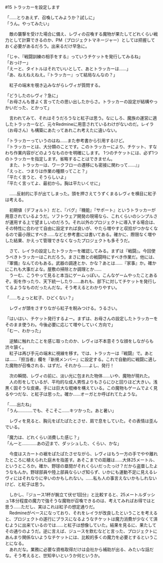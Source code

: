 #15 トラッカーを設定します

「……とりあえず、召喚してみようか？試しに」  
「うん。やってみたい」

　敵の襲撃を受けた場合に備え、レヴィの召喚する魔物が果たしてどれくらい戦力として計算できるのか、PM（プロジェクトマネージャー）としては把握しておく必要があるだろう。出来るだけ早急に。

「じゃ、『戦闘訓練の相手をする』っていうチケットを発行してみるね」  
「おっけー」  
「えーと、タイトルはそれでいいとして、あとトラッカーは……」  
「あ、ねえねえねえ。『トラッカー』って結局なんなの？」

　紅子の端末を覗き込みながらレヴィが質問する。

「どうしたのレヴィ？急に」  
「お母さんも昔よく言ってたの思い出したからさ。トラッカーの設定が結構やっかいだった、とかって」

　言われてみて、それはそうだろうなと紅子は思う。なにしろ、魔族の運営に適したトラッカーなど、元々Redmineに用意されているわけがないのだ。レイラ（お母さん）も構築にあたってあれこれ考えたに違いない。

「トラッカーっていうのはね……また参考書から引用するけど。  
『トラッカーとは、大分類のことです。このトラッカーにより、チケット、すなわち作業内容がどのようなものかを明確にします。  1つのチケットには、必ず1つのトラッカーを指定します。省略することはできません。  
　また、トラッカーは、ワークフローの遷移にも密接に関わって……』」  
「えっと、つまりは作業の種類ってこと？」  
「平たく言うと、そうらしいよ」  
「平たく言ってよ、最初から。胸は平たいくせに」

　……反射的に手が出てしまった。頭を押さえてうずくまるレヴィを横目に紅子は考える。

　初期値（デフォルト）だと、『バグ』『機能』『サポート』というトラッカーが用意されているようだ。ソフトウェア開発の現場なら、これくらいのシンプルさが運用する上で望ましいのだろう。それ以外のプロジェクトに導入する場合は、その特性に合わせて自由に設定すれば良いが、やたら増やすと収拾がつかなくなるので最小限にすべき……などと参考書には書いてある。確かに、際限なく増やした結果、かえって管理できなくなったプロジェクトも多そうだ。

　さて、レイラの設定したトラッカーを確認してみる。まずは『戦闘』。今回使うべきトラッカーはこれだろう。まさに敵との戦闘時にすべき作業だ。他には、『軍備』なんてのもある。武器の調達とか、かな？あとは……『家事』か。確かにこれも大事だよな。屋敷の掃除とか調理とか……  
　うーむ、こうやって見ると本当にゲームっぽい。こんなゲームやったことあるぞ。街を作ったり、天下統一したり……あれも、部下に対してチケットを発行してるようなものだったんだな。そう考えるとわかりやすい。

「……ちょっと紅子、ひどくない？」

　レヴィが頭をさすりながら紅子を睨みつける。うるさい。

「はいはい、チケット発行するよー。まずは、お母さんの設定したトラッカーをそのまま使うわ。今後必要に応じて増やしていく方向で」  
「むー、わかった」

　逆鱗に触れたことを感じ取ったのか、レヴィは不本意そうな顔をしながらも渋々頷く。  
　紅子は再び手元の端末に視線を移す。では、トラッカーは『戦闘』で。あとは……『担当者』欄を『新規メンバー』に設定する。これで自動的に戦闘に適した魔物が召喚される、はずだ。それから……よし、発行！

　次の瞬間、レヴィの前に、淡い光に包まれた物体……いや、魔物が現れた。  
　人の形をしているが、平均的な成人男性よりもさらにひと回りほど大きい。浅黒く固そうな皮膚。手には巨大な棍棒を構えている。この魔物もゲームでよく見るやつだな、と紅子は思った。確か……オーガとか呼ばれてたような。

「……出たね」  
「うん…………でも、そこそこ……キツかった。あと暑い」

　レヴィを見ると、胸元をぱたぱたとさせ、肩で息をしていた。その表情は歪んでいる。

「魔力は、どれくらい消費した感じ？」  
「んーと…………あの辺まで、ダッシュした、くらい、かな」

　今度はスカートの裾をぱたぱたさせながら、レヴィはもう一方の手でやや離れたところに植えられた庭木を指差す。あそこまでの距離は……大体25メートル、というところか。確か、野球の塁間がそれくらいだったっけ？だから盗塁したようなもんか。野球部員や陸上部員ならいざ知らず、いかにも運動不足に見えるレヴィにはそれなりに辛いのかもしれない。……私も人の事言えないかもしれないけど、と紅子は思う。

　しかし、『ジュース1杯が腕立て伏せ1回分』と比較すると、25メートルダッシュ1本分程度の魔力で強そうな魔物が召喚できるのは、考えてみればお得ではと思う……ただし、実はこれは紅子の想定通りだ。  
　Redmineがベースになっており、それをレイラが改良したということを考えると、プロジェクトの遂行にプラスになるようなチケットは魔力消費が少なくて済むように出来ているのでは……と紅子は想像していた。結果を見るに、果たしてその通りのようだ。逆に言えば、ジュースを飲むなどと言った、プロジェクトにあんまり関係ないようなチケットには、比較的多くの魔力を必要とするということになる。  
　あれだな。業務に必要な資格取得だけは会社から補助が出る、みたいな話だな。そう考えると、世知辛いというか何というか。